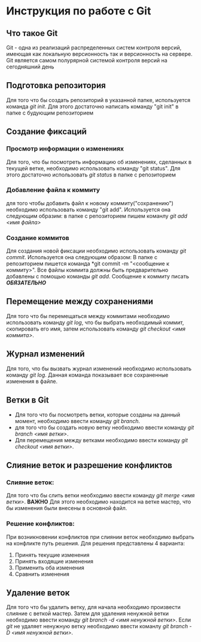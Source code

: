 # Инструкция по работе с Git

## Что такое Git

Git - одна из реализаций распределенных систем контроля версий, имеющая как локальную версионность так и версионность на сервере. 
Git является самом полурярной системой контроля версий на сегодняшний день

## Подготовка репозитория

Для того что бы создать репозиторий в указанной папке, используется команда *git init*. Для этого достаточно написать команду "git init" в папке с будующим репозиторием

## Создание фиксаций

### Просмотр информации о изменениях

Для того, что бы посмотреть информацию об изменениях, сделанных в текущей ветке, необходимо использовать команду "git status". Для этого достаточно использовать *git status* в папке с репозиторием 

### Добавление файла к коммиту
для того чтобы добавить файл к новому коммиту("сохранению") необходимо использовать команду "git add".
Используется она следующим образим:
в папке с репозиторием пишем команлу *git add <имя файла>*

### Создание коммитов

Для создания новой фиксации необходимо использовать команду *git commit*. 
Используется она следующим образом:
В папке с репозиторием пишется команда *git commit -m "<сообщение к коммиту>".
Все файлы коммита должны быть предварительно добавлены с помощью команды *git add*.
Сообщение к коммиту писать ***ОБЯЗАТЕЛЬНО***

## Перемещение между сохранениями

Для того что бы перемещаться между коммитами необходимо использовать команду *git log*, что бы выбрать необходимый коммит, скопировать его имя, затем использовать команду *git checkout <имя коммита>*.

## Журнал изменений

Для того, что бы вызвать журнал изменений необходимо использовать команду *git log*.
Данная команда показывает все сохраненные изменения в файле.

## Ветки в Git

* Для того что бы посмотреть ветки, которые созданы на данный момент, необходимо ввести команду *git branch*.
* для того что бы создать новую ветку необходимо ввести команду *git branch <имя ветки>*.
* Для перемещения между ветками необходимо ввести команду *git checkout <имя ветки>*.

## Слияние веток и разрешение конфликтов

### Слияние веток:

Для того что бы слить ветки необходимо ввести команду *git merge <имя ветки>*.
**ВАЖНО** 
Для этого необходимо находится на ветке мастер, что бы изменения были внесены в основной файл.

### Решение конфликтов:

При возникновении конфликтов при слиянии веток необходимо выбрать на конфликте путь решения.
Для решения представлены 4 варианта:
1. Принять текущие изменения
2. Принять входящие изменения
3. Применить оба изменения
4. Сравнить изменения  

## Удаление веток

Для того что бы удалить ветку, для начала необходимо произвести слияние с веткой мастер.
Затем для удаления ненужной ветки необходимо ввести команду *git branch -d <имя ненужной ветки>*.
Если *git* не удаляет ненужную ветку необходимо ввести команлу *git branch -D <имя ненужной ветки>*.